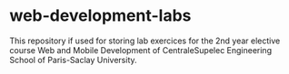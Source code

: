 # web-development-labs
This repository if used for storing lab exercices for the 2nd year elective course Web and Mobile Development of CentraleSupelec Engineering School of Paris-Saclay University.
